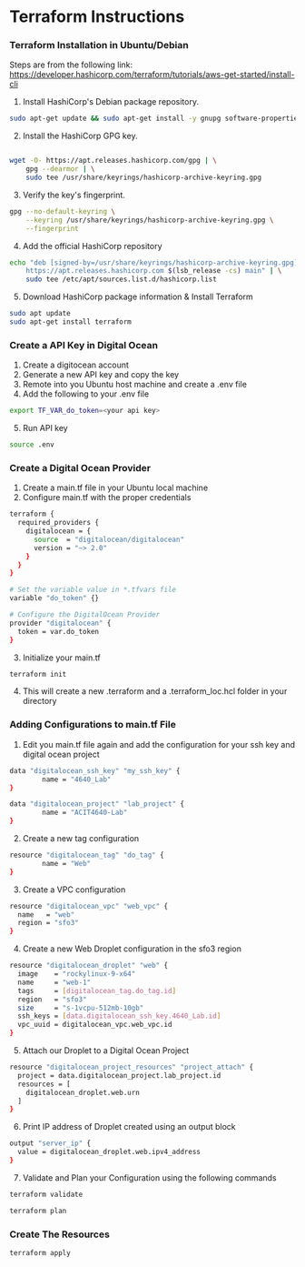 # Terraform Instructions

### Terraform Installation in Ubuntu/Debian
Steps are from the following link: https://developer.hashicorp.com/terraform/tutorials/aws-get-started/install-cli

1. Install HashiCorp's Debian package repository.
```bash
sudo apt-get update && sudo apt-get install -y gnupg software-properties-common

```

2. Install the HashiCorp GPG key.
```bash

wget -O- https://apt.releases.hashicorp.com/gpg | \
    gpg --dearmor | \
    sudo tee /usr/share/keyrings/hashicorp-archive-keyring.gpg
```

3. Verify the key's fingerprint.
```bash
gpg --no-default-keyring \
    --keyring /usr/share/keyrings/hashicorp-archive-keyring.gpg \
    --fingerprint
```

4. Add the official HashiCorp repository
```bash
echo "deb [signed-by=/usr/share/keyrings/hashicorp-archive-keyring.gpg] \
    https://apt.releases.hashicorp.com $(lsb_release -cs) main" | \
    sudo tee /etc/apt/sources.list.d/hashicorp.list
```

5. Download HashiCorp package information & Install Terraform
```bash
sudo apt update
sudo apt-get install terraform
```

### Create a API Key in Digital Ocean
1. Create a digitocean account
2. Generate a new API key and copy the key
3. Remote into you Ubuntu host machine and create a .env file
4. Add the following to your .env file

```bash
export TF_VAR_do_token=<your api key>
```
5. Run API key
```bash
source .env
```

### Create a Digital Ocean Provider


1. Create a main.tf file in your Ubuntu local machine
2. Configure main.tf with the proper credentials

```bash
terraform {
  required_providers {
    digitalocean = {
      source  = "digitalocean/digitalocean"
      version = "~> 2.0"
    }
  }
}

# Set the variable value in *.tfvars file
variable "do_token" {}

# Configure the DigitalOcean Provider
provider "digitalocean" {
  token = var.do_token
}
```
3. Initialize your main.tf

```bash
terraform init
```
4. This will create a new .terraform and a .terraform_loc.hcl folder in your directory

### Adding Configurations to main.tf File
1. Edit you main.tf file again and add the configuration for your ssh key and digital ocean project

```bash
data "digitalocean_ssh_key" "my_ssh_key" {
        name = "4640_Lab"
}

data "digitalocean_project" "lab_project" {
        name = "ACIT4640-Lab"
}
```
2. Create a new tag configuration
```bash
resource "digitalocean_tag" "do_tag" {
        name = "Web"
}
```
3. Create a VPC configuration
```bash
resource "digitalocean_vpc" "web_vpc" {
  name   = "web"
  region = "sfo3"
}
```
4. Create a new Web Droplet configuration in the sfo3 region
```bash
resource "digitalocean_droplet" "web" {
  image    = "rockylinux-9-x64"
  name     = "web-1"
  tags     = [digitalocean_tag.do_tag.id]
  region   = "sfo3"
  size     = "s-1vcpu-512mb-10gb"
  ssh_keys = [data.digitalocean_ssh_key.4640_Lab.id]
  vpc_uuid = digitalocean_vpc.web_vpc.id
}
```
5. Attach our Droplet to a Digital Ocean Project
```bash
resource "digitalocean_project_resources" "project_attach" {
  project = data.digitalocean_project.lab_project.id
  resources = [
    digitalocean_droplet.web.urn
  ]
}
```
6. Print IP address of Droplet created using an output block
```bash
output "server_ip" {
  value = digitalocean_droplet.web.ipv4_address
}
```

7. Validate and Plan your Configuration using the following commands
```bash
terraform validate
```
```bash
terraform plan
```

### Create The Resources
```bash
terraform apply
```

